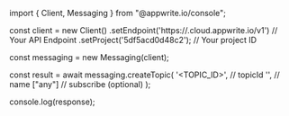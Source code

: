 import { Client, Messaging } from "@appwrite.io/console";

const client = new Client()
    .setEndpoint('https://<REGION>.cloud.appwrite.io/v1') // Your API Endpoint
    .setProject('5df5acd0d48c2'); // Your project ID

const messaging = new Messaging(client);

const result = await messaging.createTopic(
    '<TOPIC_ID>', // topicId
    '<NAME>', // name
    ["any"] // subscribe (optional)
);

console.log(response);
